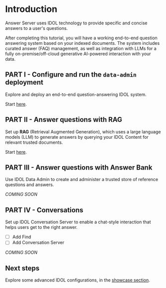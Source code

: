 # Introduction

Answer Server uses IDOL technology to provide specific and concise answers to a user's questions.

After completing this tutorial, you will have a working end-to-end question answering system based on your indexed documents. The system includes curated answer (FAQ) management, as well as integration with LLMs for a fully on-premise/off-cloud generative AI-powered interaction with your data.

## PART I - Configure and run the `data-admin` deployment

Explore and deploy an end-to-end question-answering IDOL system.

Start [here](./PART_I.md).

## PART II - Answer questions with RAG

Set up **RAG** (Retrieval Augmented Generation), which uses a large language models (LLM) to generate answers by querying your IDOL Content for relevant trusted documents.

Start [here](./PART_II.md).

## PART III - Answer questions with Answer Bank

Use IDOL Data Admin to create and administer a trusted store of reference questions and answers.

<!-- Start [here](./PART_III.md). -->

*COMING SOON*

## PART IV - Conversations

Set up IDOL Conversation Server to enable a chat-style interaction that helps users get to the right answer.

<!-- Start [here](./PART_IV.md). -->

- [ ] Add Find
- [ ] Add Conversation Server

*COMING SOON*

## Next steps

Explore some advanced IDOL configurations, in the [showcase section](../../README.md#advanced-lessons).
